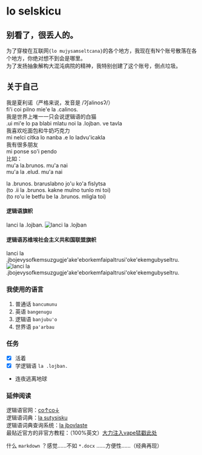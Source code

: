 # lo selskicu
## 别看了，很丢人的。  
为了穿梭在互联网`{lo mujysamseltcana}`的各个地方，我现在有N个账号散落在各个地方，你绝对想不到会是哪里。  
为了发扬抽象解构大混沌病院的精神，我特别创建了这个账号，倒点垃圾。  
  
## 关于自己
我是夏利诺（严格来说，发音是 /ʔʃalinosʔ/）  
fi'i coi pilno mie'e la .calinos.  
我是世界上唯一一只会说逻辑语的白猫  
.ui mi'e lo pa blabi mlatu noi la .lojban. ve tavla  
我喜欢吃面包和牛奶巧克力  
mi nelci citka lo nanba .e lo ladvu'icakla  
我有很多朋友  
mi ponse so'i pendo  
比如：  
mu'a la.brunos. mu'a nai  
mu'a la .elud. mu'a nai  
  
la .brunos. braruslabno jo'u ko'a fislytsa  
(to .ii la .brunos. kakne mulno tunlo mi toi)  
(to ro'u le betfu be la .brunos. mligla toi)  
  
#### 逻辑语旗帜
lanci la .lojban.
![lanci la .lojban](https://mw.lojban.org/images/5/53/creka_lojban-2400.svg)
  
#### 逻辑语苏维埃社会主义共和国联盟旗帜
lanci la .jbojevysofkemsuzgugje'ake'eborkemfaipaltrusi'oke'ekemgubyseltru.
![lanci la .jbojevysofkemsuzgugje'ake'eborkemfaipaltrusi'oke'ekemgubyseltru.](https://mw.lojban.org/images/9/9a/LSSR_fork_3.svg)
  
### 我使用的语言
  
1. 普通话  `bancumunu`   
2. 英语    `bangenugu`   
3. 逻辑语  `banjubu'o`   
4. 世界语  `pa'arbau`    
  
### 任务
- [x] 活着  
- [x] 学逻辑语 `la .lojban.`   
-  连夜逃离地球  



### 延伸阅读
逻辑语官网：[co↑co↓](https://www.lojban.org/)  
逻辑语词典：[la sutysisku](https://la-lojban.github.io/sutysisku/lojban/)  
逻辑语词典查询系统：[la jbovlaste](http://jbovlaste.lojban.org/)  
最贴近官方的非官方教程：（100%英文）[大力注入vape猛戳此处](https://lojban.pw/articles/complete-lojban-language/)  

什么 `markdown` ？感觉……不如 `*.docx` ……方便性……（经典再现）



<!--
！！！不要动这坨代码，改了会崩！！！
**samylat-1/samylat-1** is a ✨ _special_ ✨ repository because its `README.md` (this file) appears on your GitHub profile.

Here are some ideas to get you started:

- 🔭 I’m currently working on ...
- 🌱 I’m currently learning ...
- 👯 I’m looking to collaborate on ...
- 🤔 I’m looking for help with ...
- 💬 Ask me about ...
- 📫 How to reach me: ...
- 😄 Pronouns: ...
- ⚡ Fun fact: ...
-->
